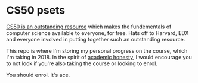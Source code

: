 # CS50 psets

[CS50 is an outstanding resource](https://www.edx.org/course/cs50s-introduction-computer-science-harvardx-cs50x) which makes the fundementals of computer science available to everyone, for free. Hats off to Harvard, EDX and everyone involved in putting together such an outstanding resource.

This repo is where I'm storing my personal progress on the course, which I'm taking in 2018. In the spirit of [academic honesty](https://docs.cs50.net/2017/fall/syllabus/cs50.html#academic-honesty), I would encourage you to not look if you're also taking the course or looking to enrol.

You should enrol. It's ace.
